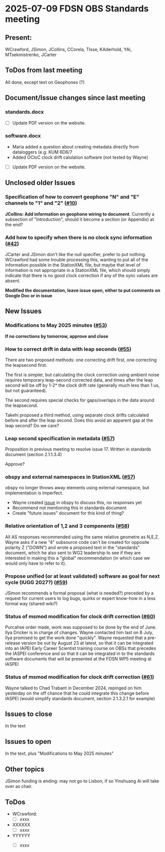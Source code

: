 # 2025-07-09 FDSN OBS Standards meeting

## Present: 
WCrawford, JSimon, JCollins, CCorela, TIsse, KAderhold, YAi, MTsekmistrenko, JCarter

##  ToDos from last meeting

All done, except text on Geophones (?)

## Document/Issue changes since last meeting

### standards.docx

- [ ] Update PDF version on the website.

### software.docx

- Maria added a question about creating metadata directly from dataloggers (e.g. KUM 6D6/7 
- Added OCloC clock drift calulation software (not tested by Wayne)
- [ ] Update PDF version on the website.

## Unclosed older Issues

### Specification of how to convert geophone "N" and "E" channels to "1" and "2" ([#10](https://github.com/FDSN/OBS-standards/issues/10))

**JCollins: Add information on geophone wiring to document**.  Currently a subsection of "Introduction", should it become a section (or Appendix) at the end?

### Add how to specify when there is no clock sync information ([#42](https://github.com/FDSN/OBS-standards/issues/42))

JCarter and JSimon don't like the null specifier, prefer to put nothing.
WCrawford had some trouble processing this, wanting to put all of the information possible in the 
StationXML file, but maybe that level of information is not appropriate in a StationXML file, which
should simply indicate that there is no good clock correction if any of the sync values are absent.

**Modified the documentation, leave issue open, either to put comments on Google Doc or in issue**

## New Issues

### Modifications to May 2025 minutes ([#53](https://github.com/FDSN/OBS-standards/issues/53))

**If no corrections by tomorrow, approve and close**

### How to correct drift in data with leap seconds ([#55](https://github.com/FDSN/OBS-standards/issues/55))
There are two proposed methods: one correcting drift first, one correcting the leapsecond first.

The first is  simpler, but calculating the clock correction using ambient noise requires temporary leap-second corrected data,
and times after the leap second will be off by 1-2* the clock drift rate (generally much less than 1 us, but not guaranteed).

The second requires special checks for gaps/overlaps in the data around the leapsecond.

Takehi proposed a third method, using separate clock drifts calculated before and after the leap second.  Does this avoid an apparent gap at the leap
second?  Do we care?

### Leap second specification in metadata ([#57](https://github.com/FDSN/OBS-standards/issues/56))
Proposition in previous meeting to resolve issue 17.  Written in standards document (section 2.1.1.3.4)

Approve?

### obspy and external namespaces in StationXML ([#57](https://github.com/FDSN/OBS-standards/issues/57))
obspy no longer throws away elements using external namespace, but implementation is imperfect.
- Wayne created [issue](https://github.com/obspy/obspy/issues/3574) in obspy to discuss this, no responses yet
- Recommend not mentioning this in standards document
- Create "future issues" document for this kind of thing?

### Relative orientation of 1,2 and 3 components ([#58](https://github.com/FDSN/OBS-standards/issues/58))
All AS responses recommended using the same relative geometre as N,E,Z.  Wayne asks if a new "4" subsource code
can't be created for opposite polarity Z ("DOWN") and wrote a proposed text in the "standards" document, which he also sent
to WG2 leadership to see if they are interested in making this a "global" recommendation (in which case we would
only have to refer to it).

### Propose unified (or at least validated) software as goal for next cycle (IUGG 2027?) ([#59](https://github.com/FDSN/OBS-standards/issues/59))
JSimon recommends a formal proposal (what is needed?) preceded by a request for current users to log bugs, quirks or expert know-how in a less formal
way (shared wiki?)

### Status of msmod modification for clock drift correction ([#60](https://github.com/FDSN/OBS-standards/issues/60))
Purcahse order made, work was supposed to be done by the end of June.  Ilya Dricker is in charge of changes.  Wayne contacted him last on 8 July,
Ilya promised to get the work done "quickly".  Wayne requested that a pre-release version be out by August 23 at latest, so that it can be integrated
into an IAPEI Early Career Scientist training course on OBSs that precedes the IASPEI conference and so that it can be integrated in to the standards
software documents that will be presented at the FDSN WP5 meeting at IASPEI

### Status of msmod modification for clock drift correction ([#61](https://github.com/FDSN/OBS-standards/issues/61))
Wayne talked to Chad Trabant in December 2024, repinged on him yesterday on the off chance that he could integrate this
change before IASPEI (would simplify standards document, section 2.1.3.2.1 for example)


## Issues to close

In the text

## Issues to open

In the text, plus "Modifications to May 2025 minutes"

## Other topics

JSimon funding is ending: may not go to Lisbon, if so Yinshuang Ai will take over as chair.

## ToDos

- WCrawford:
    - [ ] xxxx
- XXXXXX
    - [ ] xxxx
- YYYYYY
    - [ ] xxxx


